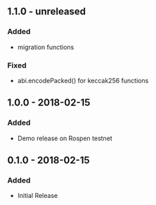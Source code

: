 ## 1.1.0 - unreleased
### Added
- migration functions

### Fixed
-  abi.encodePacked() for keccak256 functions


## 1.0.0 - 2018-02-15
### Added
- Demo release on Rospen testnet

## 0.1.0 - 2018-02-15
### Added
- Initial Release
